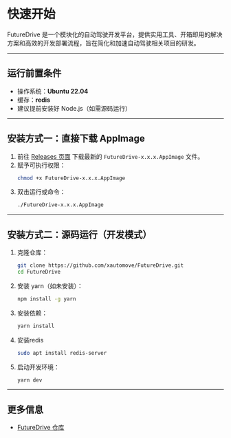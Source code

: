 # 快速开始

FutureDrive 是一个模块化的自动驾驶开发平台，提供实用工具、开箱即用的解决方案和高效的开发部署流程，旨在简化和加速自动驾驶相关项目的研发。

---

## 运行前置条件

- 操作系统：**Ubuntu 22.04**
- 缓存：**redis**
- 建议提前安装好 Node.js（如需源码运行）

---

## 安装方式一：直接下载 AppImage

1. 前往 [Releases 页面](https://github.com/xautomove/FutureDrive/releases) 下载最新的 `FutureDrive-x.x.x.AppImage` 文件。
2. 赋予可执行权限：
   ```bash
   chmod +x FutureDrive-x.x.x.AppImage
   ```
3. 双击运行或命令：
   ```bash
   ./FutureDrive-x.x.x.AppImage
   ```
---

## 安装方式二：源码运行（开发模式）

1. 克隆仓库：
   ```bash
   git clone https://github.com/xautomove/FutureDrive.git
   cd FutureDrive
   ```
2. 安装 yarn（如未安装）：
   ```bash
   npm install -g yarn
   ```
3. 安装依赖：
   ```bash
   yarn install
   ```
4. 安装redis
   ```bash
   sudo apt install redis-server
   ```
4. 启动开发环境：
   ```bash
   yarn dev
   ```

---

## 更多信息

- [FutureDrive 仓库](https://github.com/xautomove/FutureDrive)